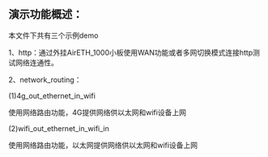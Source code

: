 ## 演示功能概述：

本文件下共有三个示例demo

1、http：通过外挂AirETH_1000小板使用WAN功能或者多网切换模式连接http测试网络连通性。

2、network_routing：

(1)4g_out_ethernet_in_wifi

使用网络路由功能，4G提供网络供以太网和wifi设备上网

(2)wifi_out_ethernet_in_wifi_in

使用网络路由功能，以太网提供网络供以太网和wifi设备上网
